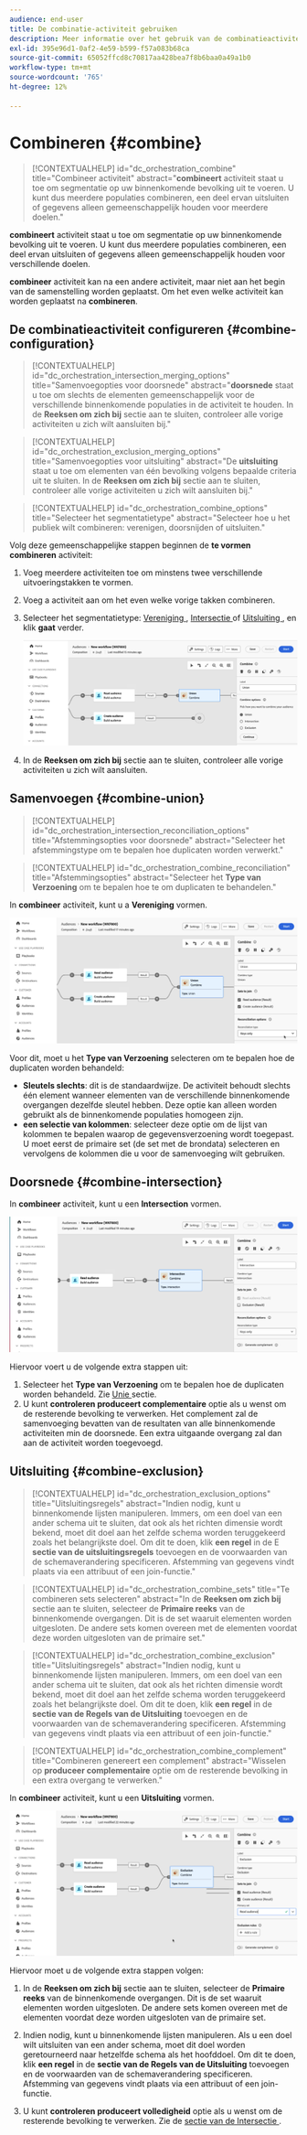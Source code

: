 ```yaml
---
audience: end-user
title: De combinatie-activiteit gebruiken
description: Meer informatie over het gebruik van de combinatieactiviteit
exl-id: 395e96d1-0af2-4e59-b599-f57a083b68ca
source-git-commit: 65052ffcd8c70817aa428bea7f8b6baa0a49a1b0
workflow-type: tm+mt
source-wordcount: '765'
ht-degree: 12%

---
```


# Combineren {#combine}

>[!CONTEXTUALHELP]
>id="dc_orchestration_combine"
>title="Combineer activiteit"
>abstract="**combineert** activiteit staat u toe om segmentatie op uw binnenkomende bevolking uit te voeren. U kunt dus meerdere populaties combineren, een deel ervan uitsluiten of gegevens alleen gemeenschappelijk houden voor meerdere doelen."

**combineert** activiteit staat u toe om segmentatie op uw binnenkomende bevolking uit te voeren. U kunt dus meerdere populaties combineren, een deel ervan uitsluiten of gegevens alleen gemeenschappelijk houden voor verschillende doelen.

**combineer** activiteit kan na een andere activiteit, maar niet aan het begin van de samenstelling worden geplaatst. Om het even welke activiteit kan worden geplaatst na **combineren**.

## De combinatieactiviteit configureren {#combine-configuration}

>[!CONTEXTUALHELP]
>id="dc_orchestration_intersection_merging_options"
>title="Samenvoegopties voor doorsnede"
>abstract="**doorsnede** staat u toe om slechts de elementen gemeenschappelijk voor de verschillende binnenkomende populaties in de activiteit te houden. In de **Reeksen om zich bij** sectie aan te sluiten, controleer alle vorige activiteiten u zich wilt aansluiten bij."

>[!CONTEXTUALHELP]
>id="dc_orchestration_exclusion_merging_options"
>title="Samenvoegopties voor uitsluiting"
>abstract="De **uitsluiting** staat u toe om elementen van één bevolking volgens bepaalde criteria uit te sluiten. In de **Reeksen om zich bij** sectie aan te sluiten, controleer alle vorige activiteiten u zich wilt aansluiten bij."

>[!CONTEXTUALHELP]
>id="dc_orchestration_combine_options"
>title="Selecteer het segmentatietype"
>abstract="Selecteer hoe u het publiek wilt combineren: verenigen, doorsnijden of uitsluiten."

Volg deze gemeenschappelijke stappen beginnen de **te vormen combineren** activiteit:

1. Voeg meerdere activiteiten toe om minstens twee verschillende uitvoeringstakken te vormen.

1. Voeg a **&#x200B;**&#x200B;activiteit aan om het even welke vorige takken combineren.

1. Selecteer het segmentatietype: [ Vereniging ](#union), [ Intersectie ](#intersection) of [ Uitsluiting ](#exclusion), en klik **gaat** verder.

   ![](../assets/combine.png)

1. In de **Reeksen om zich bij** sectie aan te sluiten, controleer alle vorige activiteiten u zich wilt aansluiten.

## Samenvoegen {#combine-union}

>[!CONTEXTUALHELP]
>id="dc_orchestration_intersection_reconciliation_options"
>title="Afstemmingsopties voor doorsnede"
>abstract="Selecteer het afstemmingstype om te bepalen hoe duplicaten worden verwerkt."

>[!CONTEXTUALHELP]
>id="dc_orchestration_combine_reconciliation"
>title="Afstemmingsopties"
>abstract="Selecteer het **Type van Verzoening** om te bepalen hoe te om duplicaten te behandelen."

In **combineer** activiteit, kunt u a **Vereniging** vormen.

![](../assets/combine-union.png)

Voor dit, moet u het **Type van Verzoening** selecteren om te bepalen hoe de duplicaten worden behandeld:

* **Sleutels slechts**: dit is de standaardwijze. De activiteit behoudt slechts één element wanneer elementen van de verschillende binnenkomende overgangen dezelfde sleutel hebben. Deze optie kan alleen worden gebruikt als de binnenkomende populaties homogeen zijn.
* **een selectie van kolommen**: selecteer deze optie om de lijst van kolommen te bepalen waarop de gegevensverzoening wordt toegepast. U moet eerst de primaire set (de set met de brondata) selecteren en vervolgens de kolommen die u voor de samenvoeging wilt gebruiken.

## Doorsnede {#combine-intersection}

In **combineer** activiteit, kunt u een **Intersection** vormen.

![](../assets/combine-intersection.png)

Hiervoor voert u de volgende extra stappen uit:

1. Selecteer het **Type van Verzoening** om te bepalen hoe de duplicaten worden behandeld. Zie [ Unie ](#union) sectie.
1. U kunt **controleren produceert complementaire** optie als u wenst om de resterende bevolking te verwerken. Het complement zal de samenvoeging bevatten van de resultaten van alle binnenkomende activiteiten min de doorsnede. Een extra uitgaande overgang zal dan aan de activiteit worden toegevoegd.

## Uitsluiting {#combine-exclusion}

>[!CONTEXTUALHELP]
>id="dc_orchestration_exclusion_options"
>title="Uitsluitingsregels"
>abstract="Indien nodig, kunt u binnenkomende lijsten manipuleren. Immers, om een doel van een ander schema uit te sluiten, dat ook als het richten dimensie wordt bekend, moet dit doel aan het zelfde schema worden teruggekeerd zoals het belangrijkste doel. Om dit te doen, klik **een regel** in de E **sectie van de uitsluitingsregels** toevoegen en de voorwaarden van de schemaverandering specificeren. Afstemming van gegevens vindt plaats via een attribuut of een join-functie."

>[!CONTEXTUALHELP]
>id="dc_orchestration_combine_sets"
>title="Te combineren sets selecteren"
>abstract="In de **Reeksen om zich bij** sectie aan te sluiten, selecteer de **Primaire reeks** van de binnenkomende overgangen. Dit is de set waaruit elementen worden uitgesloten. De andere sets komen overeen met de elementen voordat deze worden uitgesloten van de primaire set."

>[!CONTEXTUALHELP]
>id="dc_orchestration_combine_exclusion"
>title="Uitsluitingsregels"
>abstract="Indien nodig, kunt u binnenkomende lijsten manipuleren. Immers, om een doel van een ander schema uit te sluiten, dat ook als het richten dimensie wordt bekend, moet dit doel aan het zelfde schema worden teruggekeerd zoals het belangrijkste doel. Om dit te doen, klik **een regel** in de **sectie van de Regels van de Uitsluiting** toevoegen en de voorwaarden van de schemaverandering specificeren. Afstemming van gegevens vindt plaats via een attribuut of een join-functie."

>[!CONTEXTUALHELP]
>id="dc_orchestration_combine_complement"
>title="Combineren genereert een complement"
>abstract="Wisselen op **produceer complementaire** optie om de resterende bevolking in een extra overgang te verwerken."

In **combineer** activiteit, kunt u een **Uitsluiting** vormen.

![](../assets/combine-exclusion.png)

Hiervoor moet u de volgende extra stappen volgen:

1. In de **Reeksen om zich bij** sectie aan te sluiten, selecteer de **Primaire reeks** van de binnenkomende overgangen. Dit is de set waaruit elementen worden uitgesloten. De andere sets komen overeen met de elementen voordat deze worden uitgesloten van de primaire set.

1. Indien nodig, kunt u binnenkomende lijsten manipuleren. Als u een doel wilt uitsluiten van een ander schema, moet dit doel worden geretourneerd naar hetzelfde schema als het hoofddoel. Om dit te doen, klik **een regel** in de **sectie van de Regels van de Uitsluiting** toevoegen en de voorwaarden van de schemaverandering specificeren. Afstemming van gegevens vindt plaats via een attribuut of een join-functie. <!-- pas compris-->
1. U kunt **controleren produceert volledigheid** optie als u wenst om de resterende bevolking te verwerken. Zie de [ sectie van de Intersectie ](#intersection).

<!--
## Examples{#combine-examples}

In the following example, we are using a **Combine** activity and we add a **union** to retrieves all the profiles of the two queries: persons between 18 and 27 years old and persons between 34 and 40 years old.

![](../assets/workflow-union-example.png)

The following example shows the **intersection** between two query activities. It is being used here to retrieve profiles who are between 18 to 27 years old and whose email address has been provided.

![](../assets/workflow-intersection-example.png)

The following **exclusion** example shows two queries configured to filter profiles who are between 18 and 27 years old and have an Adobe email domain. The profiles with an Adobe email domain are then excluded from the first set. 

![](../assets/workflow-exclusion-example.png)
-->
